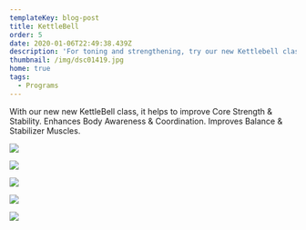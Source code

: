 ```yaml
---
templateKey: blog-post
title: KettleBell
order: 5
date: 2020-01-06T22:49:38.439Z
description: 'For toning and strengthening, try our new Kettlebell class! '
thumbnail: /img/dsc01419.jpg
home: true
tags:
  - Programs
---
```

With our new new KettleBell class, it helps to improve Core Strength & Stability. Enhances Body Awareness & Coordination. Improves Balance & Stabilizer Muscles.

![](/img/dsc00634.jpg)

![](/img/dsc00524.jpg)

![](/img/dsc01268.jpg)

![](/img/dsc01192.jpg)

![](/img/dsc01451.jpg)
